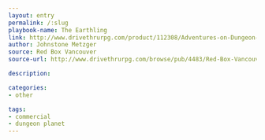 ```yaml
---
layout: entry
permalink: /:slug
playbook-name: The Earthling
link: http://www.drivethrurpg.com/product/112308/Adventures-on-Dungeon-Planet
author: Johnstone Metzger
source: Red Box Vancouver
source-url: http://www.drivethrurpg.com/browse/pub/4483/Red-Box-Vancouver

description:

categories:
- other

tags:
- commercial
- dungeon planet
---
```

